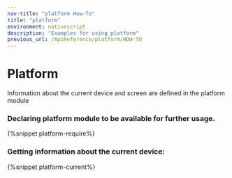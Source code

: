 ```yaml
---
nav-title: "platform How-To"
title: "platform"
environment: nativescript
description: "Examples for using platform"
previous_url: /ApiReference/platform/HOW-TO
---
```

# Platform
Information about the current device and screen are defined in the platform module
### Declaring platform module to be available for further usage.
{%snippet platform-require%}

### Getting information about the current device:
{%snippet platform-current%}
